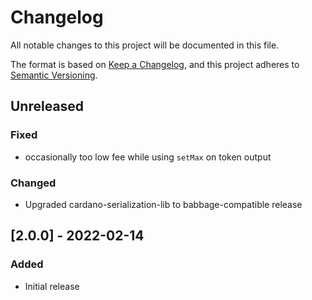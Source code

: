 # Changelog

All notable changes to this project will be documented in this file.

The format is based on [Keep a Changelog](https://keepachangelog.com/en/1.0.0/),
and this project adheres to [Semantic Versioning](https://semver.org/spec/v2.0.0.html).

## Unreleased

### Fixed

- occasionally too low fee while using `setMax` on token output

### Changed

- Upgraded cardano-serialization-lib to babbage-compatible release

## [2.0.0] - 2022-02-14

### Added

- Initial release
